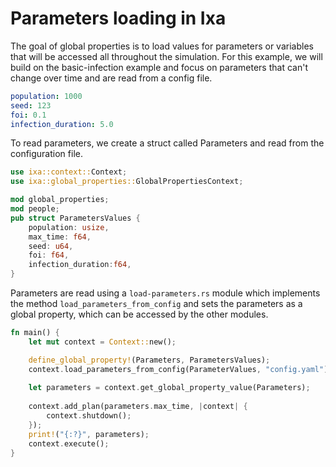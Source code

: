 # Parameters loading in Ixa

The goal of global properties is to load values for parameters or variables that will be accessed all throughout the simulation. For this example, we will build on the basic-infection example and focus on parameters that can't change over time and are read from a config file. 

```yaml
population: 1000
seed: 123
foi: 0.1
infection_duration: 5.0
```

To read parameters, we create a struct called Parameters and read from the configuration file. 

```rust
use ixa::context::Context;
use ixa::global_properties::GlobalPropertiesContext;

mod global_properties;
mod people;
pub struct ParametersValues {
    population: usize,
    max_time: f64,
	seed: u64,
	foi: f64,
	infection_duration:f64,
}
```
Parameters are read using a `load-parameters.rs` module which implements the method `load_parameters_from_config` and sets the parameters as a global property, which can be accessed by the other modules. 

```rust 
fn main() {
    let mut context = Context::new();

    define_global_property!(Parameters, ParametersValues);
	context.load_parameters_from_config(ParameterValues, "config.yaml");
	
	let parameters = context.get_global_property_value(Parameters);        
    
    context.add_plan(parameters.max_time, |context| {
        context.shutdown();
    });
    print!("{:?}", parameters);
    context.execute();
}
```

